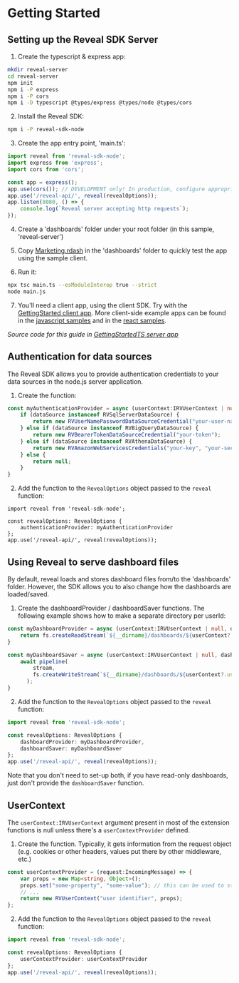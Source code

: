 # Getting Started

## Setting up the Reveal SDK Server

1. Create the typescript & express app:
```sh
mkdir reveal-server
cd reveal-server
npm init
npm i -P express
npm i -P cors
npm i -D typescript @types/express @types/node @types/cors
```

2. Install the Reveal SDK:
```sh
npm i -P reveal-sdk-node
```

3. Create the app entry point, 'main.ts':

```ts
import reveal from 'reveal-sdk-node';
import express from 'express';
import cors from 'cors';

const app = express();
app.use(cors()); // DEVELOPMENT only! In production, configure appropriately.
app.use('/reveal-api/', reveal(revealOptions));
app.listen(8080, () => {
	console.log(`Reveal server accepting http requests`);
});
```

4. Create a 'dashboards' folder under your root folder (in this sample, 'reveal-server')

5. Copy [Marketing.rdash](GettingStarted/server/dashboards/Marketing.rdash) in the 'dashboards' folder to quickly test the app using the sample client.

6. Run it:
```sh
npx tsc main.ts --esModuleInterop true --strict
node main.js
```

7. You'll need a client app, using the client SDK. Try with the [GettingStarted client app](GettingStarted/client).
More client-side example apps can be found in the [javascript samples](https://github.com/RevealBi/sdk-samples-javascript) and in the [react samples](https://github.com/RevealBi/sdk-samples-react).

*Source code for this guide in [GettingStartedTS server app](GettingStartedTS/server)*

## Authentication for data sources

The Reveal SDK allows you to provide authentication credentials to your data sources in the node.js server application.

1. Create the function:
```ts
const myAuthenticationProvider = async (userContext:IRVUserContext | null, dataSource: RVDashboardDataSource) => {
	if (dataSource instanceof RVSqlServerDataSource) {
		return new RVUserNamePasswordDataSourceCredential("your-user-name", "some-password");
	} else if (dataSource instanceof RVBigQueryDataSource) {
		return new RVBearerTokenDataSourceCredential("your-token");
	} else if (dataSource instanceof RVAthenaDataSource) {
		return new RVAmazonWebServicesCredentials("your-key", "your-secret");
	} else {
		return null;
	}
}
```

2. Add the function to the `RevealOptions` object passed to the `reveal` function:

```
import reveal from 'reveal-sdk-node';

const revealOptions: RevealOptions {
	authenticationProvider: myAuthenticationProvider
};
app.use('/reveal-api/', reveal(revealOptions));

```

## Using Reveal to serve dashboard files

By default, reveal loads and stores dashboard files from/to the 'dashboards' folder. However, the SDK allows you to also change how the dashboards are loaded/saved.

1. Create the dashboardProvider / dashboardSaver functions. The following example shows how to make a separate directory per userId:
```ts
const myDashboardProvider = async (userContext:IRVUserContext | null, dashboardId: string) => {
	return fs.createReadStream(`${__dirname}/dashboards/${userContext?.userId ?? "unknown"}/${dashboardId}.rdash`);
}

const myDashboardSaver = async (userContext:IRVUserContext | null, dashboardId: string, stream: fs.ReadStream) => {
	await pipeline(
		stream,
		fs.createWriteStream(`${__dirname}/dashboards/${userContext?.userId ?? "unknown"}/${dashboardId}.rdash`)
	  );
}
```

2. Add the function to the `RevealOptions` object passed to the `reveal` function:

```ts
import reveal from 'reveal-sdk-node';

const revealOptions: RevealOptions {
	dashboardProvider: myDashboardProvider,
	dashboardSaver: myDashboardSaver
};
app.use('/reveal-api/', reveal(revealOptions));
```

Note that you don't need to set-up both, if you have read-only dashboards, just don't provide the `dashboardSaver` function.

## UserContext

The `userContext:IRVUserContext` argument present in most of the extension functions is null unless there's a `userContextProvider` defined. 

1. Create the function. Typically, it gets information from the request object (e.g. cookies or other headers, values put there by other middleware, etc.)
```ts
const userContextProvider = (request:IncomingMessage) => {
	var props = new Map<string, Object>();
	props.set("some-property", "some-value"); // this can be used to store values coming from the request.
	// ...
	return new RVUserContext("user identifier", props);
};
```

2. Add the function to the `RevealOptions` object passed to the `reveal` function:

```ts
import reveal from 'reveal-sdk-node';

const revealOptions: RevealOptions {
	userContextProvider: userContextProvider
};
app.use('/reveal-api/', reveal(revealOptions));
```
